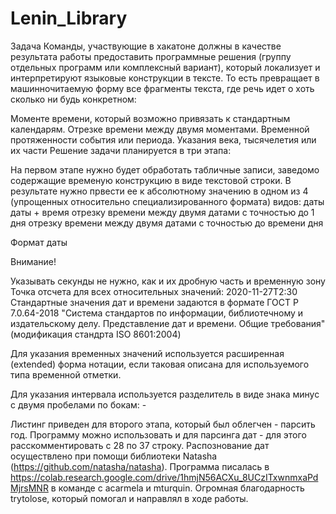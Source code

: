 # Lenin_Library

Задача
Команды, участвующие в хакатоне должны в качестве результата работы предоставить программные решения (группу отдельных программ или комплексный вариант),
который локализует и интерпретируют языковые конструкции в тексте. То есть превращает в машинночитаемую форму все фрагменты текста,
где речь идет о хоть сколько ни будь конкретном:

Моменте времени, который возможно привязать к стандартным календарям.
Отрезке времени между двумя моментами.
Временной протяженности события или периода.
Указания века, тысячелетия или их части
Решение задачи планируется в три этапа:

На первом этапе нужно будет обработать табличные записи,
заведомо содержащие временую конструкцию в виде текстовой строки.
В результате нужно првести ее к абсолютному значению в одном из 4
(упрощенных относительно специализированного формата) видов:
даты
даты + время
отрезку времени между двумя датами с точностью до 1 дня
отрезку времени между двумя датами с точностью до времени дня

Формат даты

Внимание!

Указывать секунды не нужно, как и их дробную часть и временную зону
Точка отсчета для всех относительных значений: 2020-11-27T2:30
Стандартные значения дат и времени задаются в формате ГОСТ Р 7.0.64-2018
"Система стандартов по информации, библиотечному и издательскому делу. Представление дат и времени. Общие требования" (модификация стандрта ISO 8601:2004)

Для указания временных значений используется расширенная (extended) форма нотации, если таковая описана для используемого типа временной отметки.

Для указания интервала используется разделитель в виде знака минус с двумя пробелами по бокам: -

Листинг приведен для второго этапа, который был облегчен - парсить год.
Программу можно использовать и для парсинга дат - для этого расскомментировать с 28 по 37 строку.
Распознование дат осуществлено при помощи библиотеки Natasha (https://github.com/natasha/natasha).
Программа писалась в https://colab.research.google.com/drive/1hmjN56ACXu_8UCzITxwnmxaPdMjrsMNR в команде с acarmela и mturquin.
Огромная благодарность trytolose, который помогал и направлял в ходе работы.
